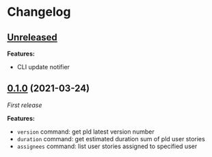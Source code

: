 # Changelog

## [Unreleased](https://github.com/super-bunny/pld-cli/tree/dev)

**Features:**

- CLI update notifier

## [0.1.0](https://github.com/super-bunny/pld-cli/releases/tag/v0.1.0) (2021-03-24)

*First release*

**Features:**

- `version` command: get pld latest version number 
- `duration` command: get estimated duration sum of pld user stories 
- `assignees` command: list user stories assigned to specified user 
